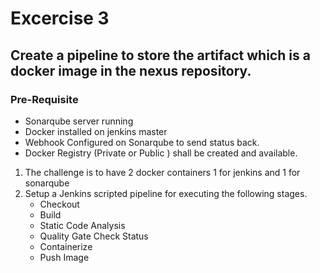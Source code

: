 # Excercise 3
## Create a pipeline to store the artifact which is a docker image in the nexus repository.
### Pre-Requisite
- Sonarqube server running
- Docker installed on jenkins master
- Webhook Configured on Sonarqube to send status back.
- Docker Registry (Private or Public ) shall be created and available.

1. The challenge is to have 2 docker containers 1 for jenkins and 1 for sonarqube
2. Setup a Jenkins scripted pipeline for executing the following stages.
    - Checkout
    - Build
    - Static Code Analysis
    - Quality Gate Check Status
    - Containerize
    - Push Image

